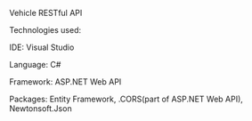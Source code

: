 Vehicle RESTful API

Technologies used:

IDE: Visual Studio

Language: C#

Framework: ASP.NET Web API

Packages: Entity Framework, .CORS(part of ASP.NET Web API), Newtonsoft.Json
